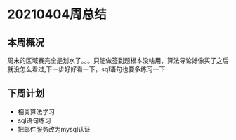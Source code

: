 ﻿# 20210404周总结
## 本周概况
周末的区域赛完全是划水了。。。只能做签到题根本没啥用，算法导论好像买了之后就没怎么看过,下一步好好看一下，sql语句也要多练习一下
## 下周计划
* 相关算法学习
* sql语句练习
* 把邮件服务改为mysql认证

 
